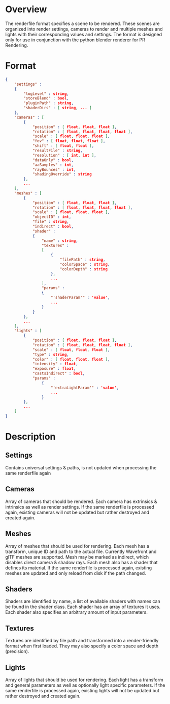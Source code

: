 # Overview
The renderfile format specifies a scene to be rendered. These scenes are organized into render settings, cameras to render and multiple meshes and lights with their corresponding values and settings. The format is designed only for use in conjunction with the python blender renderer for PR Rendering.

# Format
``` json
{
    "settings" :
    {
        "logLevel" : string,
        "storeBlend" : bool,
        "pluginPath" : string,
        "shaderDirs" : [ string, ... ]
    },
    "cameras" : [
        {
            "position" : [ float, float, float ],
            "rotation" : [ float, float, float, float ],
            "scale" : [ float, float, float ],
            "fov" : [ float, float, float ],
            "shift" : [ float, float ],
            "resultFile" : string,
            "resolution" : [ int, int ],
            "dataOnly" : bool,
            "aaSamples" : int,
            "rayBounces" : int,
            "shadingOverride" : string
        },
        ...
    ],
    "meshes" : [
        {
            "position" : [ float, float, float ],
            "rotation" : [ float, float, float, float ],
            "scale" : [ float, float, float ],
            "objectID" : int,
            "file" : string,
            "indirect" : bool,
            "shader" :
            {
                "name" : string,
                "textures" :
                [
                    {
                        "filePath" : string,
                        "colorSpace" : string,
                        "colorDepth" : string
                    },
                    ...
                ],
                "params" :
                {
                    "'shaderParam'" : 'value',
                    ...
                }
            }
        },
        ...
    ],
    "lights" : [
        {
            "position" : [ float, float, float ],
            "rotation" : [ float, float, float, float ],
            "scale" : [ float, float, float ],
            "type" : string,
            "color" : [ float, float, float ],
            "intensity" : float,
            "exposure" : float,
            "castsIndirect" : bool,
            "params" :
                {
                    "'extraLightParam'" : 'value',
                    ...
                }
        },
        ...
    ]
}
```

# Description

## Settings
Contains universal settings & paths, is not updated when processing the same renderfile again

## Cameras
Array of cameras that should be rendered. Each camera has extrinsics & intrinsics as well as render settings. If the same renderfile is processed again, existing cameras will not be updated but rather destroyed and created again.

## Meshes
Array of meshes that should be used for rendering. Each mesh has a transform, unique ID and path to the actual file. Currently Wavefront and glTF meshes are supported. Mesh may be marked as indirect, which disables direct camera & shadow rays. Each mesh also has a shader that defines its material. If the same renderfile is processed again, existing meshes are updated and only reload from disk if the path changed.

## Shaders
Shaders are identified by name, a list of available shaders with names can be found in the shader class. Each shader has an array of textures it uses. Each shader also specifies an arbitrary amount of input parameters.

## Textures
Textures are identified by file path and transformed into a render-friendly format when first loaded. They may also specify a color space and depth (precision).

## Lights
Array of lights that should be used for rendering. Each light has a transform and general parameters as well as optionally light specific parameters. If the same renderfile is processed again, existing lights will not be updated but rather destroyed and created again.
